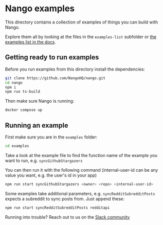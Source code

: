 # Nango examples

This directory contains a collection of examples of things you can build with Nango.

Explore them all by looking at the files in the `examples-list` subfolder or [the examples list in the docs](https://docs.nango.dev/real-world-examples).

## Getting ready to run examples
Before you run examples from this directory install the dependencies:

```bash
git clone https://github.com/NangoHQ/nango.git
cd nango
npm i
npm run ts-build
```

Then make sure Nango is running:
```bash
docker compose up
```

## Running an example
First make sure you are in the `examples` folder:
```bash
cd examples
```

Take a look at the example file to find the function name of the example you want to run, e.g. `syncGithubStargazers`

You can then run it with the following command (internal-user-id can be any value you want, e.g. the user's id in your app)
```bash
npm run start syncGithubStargazers <owner> <repo> <internal-user-id>
```

Some examples take additional parameters, e.g. `syncRedditSubredditPosts` expects a subreddit to sync posts from. Just append these:
```bash
npm run start syncRedditSubredditPosts redditapi
```

Running into trouble? Reach out to us on the [Slack community](https://nango.dev/slack)
